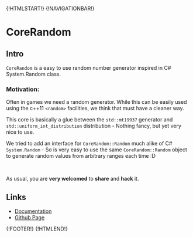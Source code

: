 {!HTMLSTART!}
{!NAVIGATIONBAR!}

# CoreRandom


## Intro 

```CoreRandom``` is a easy to use random number generator inspired in C# 
System.Random class.


### Motivation:

Often in games we need a random generator. While this can be easily used using 
the c++11 ```<random>``` facilities, we think that must have a cleaner way.

This core is basically a glue between the ```std::mt19937``` generator and 
```std::uniform_int_distribution``` distribution - Nothing fancy, but yet 
very nice to use.

We tried to add an interface for ```CoreRandom::Random``` much alike of C# 
```System.Random``` - So is very easy to use the same ```CoreRandom::Random``` 
object to generate random values from arbitrary ranges each time :D

<br>

As usual, you are **very welcomed** to **share** and **hack** it.


## Links

* [Documentation](./doxygen/index.html)
* [Github Page](https://www.github.com/AmazingCow-Game-Core/CoreRandom/)


{!FOOTER!}
{!HTMLEND!}
